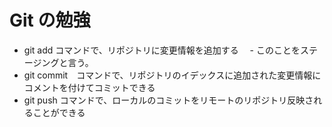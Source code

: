 # Git の勉強
- git add コマンドで、リポジトリに変更情報を追加する
　- このことをステージングと言う。
- git commit　コマンドで、リポジトリのイデックスに追加された変更情報にコメントを付けてコミットできる
- git push コマンドで、ローカルのコミットをリモートのリポジトリ反映されることができる
